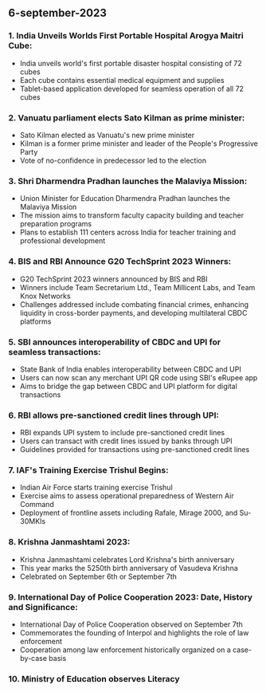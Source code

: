 ## 6-september-2023
### 1. India Unveils Worlds First Portable Hospital Arogya Maitri Cube:
- India unveils world's first portable disaster hospital consisting of 72 cubes
- Each cube contains essential medical equipment and supplies
- Tablet-based application developed for seamless operation of all 72 cubes

### 2. Vanuatu parliament elects Sato Kilman as prime minister:
- Sato Kilman elected as Vanuatu's new prime minister
- Kilman is a former prime minister and leader of the People's Progressive Party
- Vote of no-confidence in predecessor led to the election

### 3. Shri Dharmendra Pradhan launches the Malaviya Mission:
- Union Minister for Education Dharmendra Pradhan launches the Malaviya Mission
- The mission aims to transform faculty capacity building and teacher preparation programs
- Plans to establish 111 centers across India for teacher training and professional development

### 4. BIS and RBI Announce G20 TechSprint 2023 Winners:
- G20 TechSprint 2023 winners announced by BIS and RBI
- Winners include Team Secretarium Ltd., Team Millicent Labs, and Team Knox Networks
- Challenges addressed include combating financial crimes, enhancing liquidity in cross-border payments, and developing multilateral CBDC platforms

### 5. SBI announces interoperability of CBDC and UPI for seamless transactions:
- State Bank of India enables interoperability between CBDC and UPI
- Users can now scan any merchant UPI QR code using SBI's eRupee app
- Aims to bridge the gap between CBDC and UPI platform for digital transactions

### 6. RBI allows pre-sanctioned credit lines through UPI:
- RBI expands UPI system to include pre-sanctioned credit lines
- Users can transact with credit lines issued by banks through UPI
- Guidelines provided for transactions using pre-sanctioned credit lines

### 7. IAF's Training Exercise Trishul Begins:
- Indian Air Force starts training exercise Trishul
- Exercise aims to assess operational preparedness of Western Air Command
- Deployment of frontline assets including Rafale, Mirage 2000, and Su-30MKIs

### 8. Krishna Janmashtami 2023:
- Krishna Janmashtami celebrates Lord Krishna's birth anniversary
- This year marks the 5250th birth anniversary of Vasudeva Krishna
- Celebrated on September 6th or September 7th

### 9. International Day of Police Cooperation 2023: Date, History and Significance:
- International Day of Police Cooperation observed on September 7th
- Commemorates the founding of Interpol and highlights the role of law enforcement
- Cooperation among law enforcement historically organized on a case-by-case basis

### 10. Ministry of Education observes Literacy